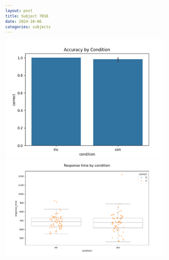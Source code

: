 ```yaml
---
layout: post
title: Subject 7016
date: 2024-10-06
categories: subjects
---
```


![](data/7016/run-5/7016_NF_acc.png)
![](data/7016/run-5/7016_NF_rt.png)
